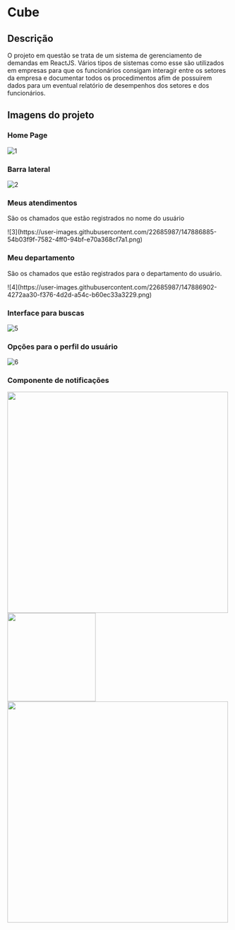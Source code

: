 # Cube
## Descrição
<p aling="justify">O projeto em questão se trata de um sistema de gerenciamento de demandas em ReactJS. Vários tipos de sistemas como esse são utilizados em empresas para que os funcionários consigam interagir entre os setores da empresa e documentar todos os procedimentos afim de possuirem dados para um eventual relatório de desempenhos dos setores e dos funcionários.</p>

## Imagens do projeto

### Home Page
![1](https://user-images.githubusercontent.com/22685987/147886833-58b8c0a1-98a5-4632-8e8e-8161fd43897e.png)

### Barra lateral
![2](https://user-images.githubusercontent.com/22685987/147886870-0da6bd47-bb02-4318-b60a-1432cfba7c1c.png)

### Meus atendimentos
<p align="justify">São os chamados que estão registrados no nome do usuário</p>
![3](https://user-images.githubusercontent.com/22685987/147886885-54b03f9f-7582-4ff0-94bf-e70a368cf7a1.png)

### Meu departamento
<p align="justify">São os chamados que estão registrados para o departamento do usuário.</p>
![4](https://user-images.githubusercontent.com/22685987/147886902-4272aa30-f376-4d2d-a54c-b60ec33a3229.png)

### Interface para buscas
![5](https://user-images.githubusercontent.com/22685987/147886921-6c557189-e953-4dd5-b620-6bd4159a4efc.png)

### Opções para o perfil do usuário
![6](https://user-images.githubusercontent.com/22685987/147886933-a95f797a-0c71-49f5-8901-6865690b2126.png)

### Componente de notificações
<img src="https://user-images.githubusercontent.com/22685987/147886944-8adac8ac-9969-4998-916b-1a2e24b26723.png" height="500px" /> <img src="https://user-images.githubusercontent.com/22685987/147886961-03e539fb-de59-44a9-a511-7864e47ff0cb.png" height="200px" /> <img src="https://user-images.githubusercontent.com/22685987/147886989-786471a2-4150-4325-8075-ec671fc2cea3.png" height="500px" />
